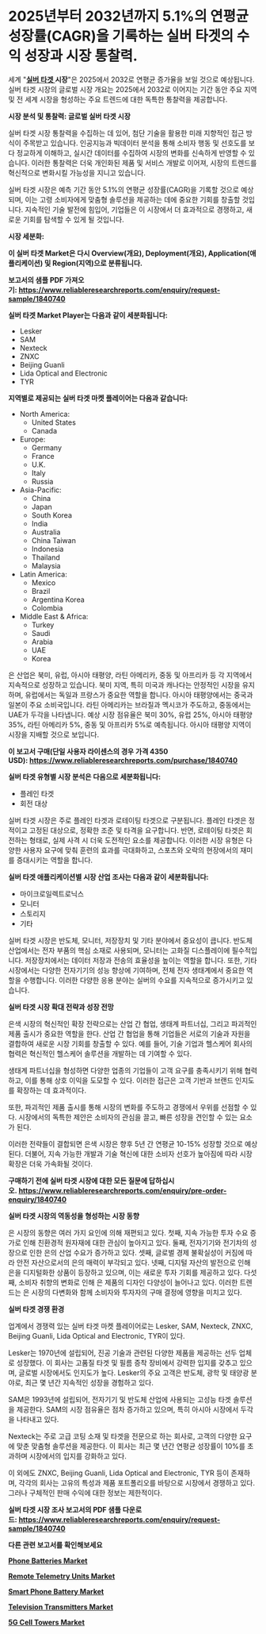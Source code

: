 <p><h1>2025년부터 2032년까지 5.1%의 연평균 성장률(CAGR)을 기록하는 실버 타겟의 수익 성장과 시장 통찰력.</h1></p><p>세계 "<strong><a href="https://www.reliableresearchreports.com/silver-target-r1840740?utm_campaign=106&utm_medium=8&utm_source=Github&utm_content=ia&utm_term=12022025&utm_id=silver-target">실버 타겟&nbsp;</a></strong><strong>시장</strong>"은 2025에서 2032로 연평균 증가율을 보일 것으로 예상됩니다. 실버 타겟 시장의 글로벌 시장 개요는 2025에서 2032로 이어지는 기간 동안 주요 지역 및 전 세계 시장을 형성하는 주요 트렌드에 대한 독특한 통찰력을 제공합니다.</p>
<p><strong>시장 분석 및 통찰력: 글로벌 실버 타겟 시장</strong></p>
<p><p>실버 타겟 시장 통찰력을 수집하는 데 있어, 첨단 기술을 활용한 미래 지향적인 접근 방식이 주목받고 있습니다. 인공지능과 빅데이터 분석을 통해 소비자 행동 및 선호도를 보다 정교하게 이해하고, 실시간 데이터를 수집하여 시장의 변화를 신속하게 반영할 수 있습니다. 이러한 통찰력은 더욱 개인화된 제품 및 서비스 개발로 이어져, 시장의 트렌드를 혁신적으로 변화시킬 가능성을 지니고 있습니다. </p><p>실버 타겟 시장은 예측 기간 동안 5.1%의 연평균 성장률(CAGR)을 기록할 것으로 예상되며, 이는 고령 소비자에게 맞춤형 솔루션을 제공하는 데에 중요한 기회를 창출할 것입니다. 지속적인 기술 발전에 힘입어, 기업들은 이 시장에서 더 효과적으로 경쟁하고, 새로운 기회를 탐색할 수 있게 될 것입니다.</p><a href="%7CAUTHORITHY_DOMAIN_URL%7C?utm_campaign=106&utm_medium=8&utm_source=Github&utm_content=ia&utm_term=12022025&utm_id=silver-target"></a></p>
<p><strong>시장 세분화:</strong></p>
<p><strong>이 실버 타겟 Market은 다시 Overview(개요), Deployment(개요), Application(애플리케이션) 및 Region(지역)으로 분류됩니다.</strong></p>
<p><strong>보고서의 샘플 PDF 가져오기:&nbsp;<a href="https://www.reliableresearchreports.com/enquiry/request-sample/1840740?utm_campaign=106&utm_medium=8&utm_source=Github&utm_content=ia&utm_term=12022025&utm_id=silver-target">https://www.reliableresearchreports.com/enquiry/request-sample/1840740</a></strong><strong></strong></p>
<p><strong>실버 타겟 Market Player는 다음과 같이 세분화됩니다:</strong></p>
<p><ul><li>Lesker</li><li>SAM</li><li>Nexteck</li><li>ZNXC</li><li>Beijing Guanli</li><li>Lida Optical and Electronic</li><li>TYR</li></ul></p>
<p><strong>지역별로 제공되는 실버 타겟 마켓 플레이어는 다음과 같습니다:</strong></p>
<p><ul>
    <li>
        North America:
        <ul>
            <li>United States</li>
            <li>Canada</li>
        </ul>
    </li>
    <li>
        Europe:
        <ul>
            <li>Germany</li>
            <li>France</li>
            <li>U.K.</li>
            <li>Italy</li>
            <li>Russia</li>
        </ul>
    </li>
    <li>
        Asia-Pacific:
        <ul>
            <li>China</li>
            <li>Japan</li>
            <li>South Korea</li>
            <li>India</li>
            <li>Australia</li>
            <li>China Taiwan</li>
            <li>Indonesia</li>
            <li>Thailand</li>
            <li>Malaysia</li>
        </ul>
    </li>
    <li>
        Latin America:
        <ul>
            <li>Mexico</li>
            <li>Brazil</li>
            <li>Argentina Korea</li>
            <li>Colombia</li>
        </ul>
    </li>
    <li>
        Middle East & Africa:
        <ul>
            <li>Turkey</li>
            <li>Saudi</li>
            <li>Arabia</li>
            <li>UAE</li>
            <li>Korea</li>
        </ul>
    </li>
    </ul></p>
<p><p>은 산업은 북미, 유럽, 아시아 태평양, 라틴 아메리카, 중동 및 아프리카 등 각 지역에서 지속적으로 성장하고 있습니다. 북미 지역, 특히 미국과 캐나다는 안정적인 시장을 유지하며, 유럽에서는 독일과 프랑스가 중요한 역할을 합니다. 아시아 태평양에서는 중국과 일본이 주요 소비국입니다. 라틴 아메리카는 브라질과 멕시코가 주도하고, 중동에서는 UAE가 두각을 나타냅니다. 예상 시장 점유율은 북미 30%, 유럽 25%, 아시아 태평양 35%, 라틴 아메리카 5%, 중동 및 아프리카 5%로 예측됩니다. 아시아 태평양 지역이 시장을 지배할 것으로 보입니다.</p></p>
<p><strong>이 보고서 구매(단일 사용자 라이센스의 경우 가격 4350 USD):&nbsp;<a href="https://www.reliableresearchreports.com/purchase/1840740?utm_campaign=106&utm_medium=8&utm_source=Github&utm_content=ia&utm_term=12022025&utm_id=silver-target">https://www.reliableresearchreports.com/purchase/1840740</a></strong></p>
<p><strong>실버 타겟 유형별 시장 분석은 다음으로 세분화됩니다:</strong></p>
<p><ul><li>플레인 타겟</li><li>회전 대상</li></ul></p>
<p><p>실버 타겟 시장은 주로 플레인 타겟과 로테이팅 타겟으로 구분됩니다. 플레인 타겟은 정적이고 고정된 대상으로, 정확한 조준 및 타격을 요구합니다. 반면, 로테이팅 타겟은 회전하는 형태로, 실제 사격 시 더욱 도전적인 요소를 제공합니다. 이러한 시장 유형은 다양한 사용자 요구에 맞춰 훈련의 효과를 극대화하고, 스포츠와 오락의 현장에서의 재미를 증대시키는 역할을 합니다.</p></p>
<p><strong>실버 타겟 애플리케이션별 시장 산업 조사는 다음과 같이 세분화됩니다:</strong></p>
<p><ul><li>마이크로일렉트로닉스</li><li>모니터</li><li>스토리지</li><li>기타</li></ul></p>
<p><p>실버 타겟 시장은 반도체, 모니터, 저장장치 및 기타 분야에서 중요성이 큽니다. 반도체 산업에서는 전자 부품의 핵심 소재로 사용되며, 모니터는 고화질 디스플레이에 필수적입니다. 저장장치에서는 데이터 저장과 전송의 효율성을 높이는 역할을 합니다. 또한, 기타 시장에서는 다양한 전자기기의 성능 향상에 기여하며, 전체 전자 생태계에서 중요한 역할을 수행합니다. 이러한 다양한 응용 분야는 실버의 수요를 지속적으로 증가시키고 있습니다.</p></p>
<p><strong>실버 타겟 시장 확대 전략과 성장 전망</strong></p>
<p><p>은색 시장의 혁신적인 확장 전략으로는 산업 간 협업, 생태계 파트너십, 그리고 파괴적인 제품 출시가 중요한 역할을 한다. 산업 간 협업을 통해 기업들은 서로의 기술과 자원을 결합하여 새로운 시장 기회를 창출할 수 있다. 예를 들어, 기술 기업과 헬스케어 회사의 협력은 혁신적인 헬스케어 솔루션을 개발하는 데 기여할 수 있다.</p><p>생태계 파트너십을 형성하면 다양한 업종의 기업들이 고객 요구를 충족시키기 위해 협력하고, 이를 통해 상호 이익을 도모할 수 있다. 이러한 접근은 고객 기반과 브랜드 인지도를 확장하는 데 효과적이다.</p><p>또한, 파괴적인 제품 출시를 통해 시장의 변화를 주도하고 경쟁에서 우위를 선점할 수 있다. 시장에서의 독특한 제안은 소비자의 관심을 끌고, 빠른 성장을 견인할 수 있는 요소가 된다. </p><p>이러한 전략들이 결합되면 은색 시장은 향후 5년 간 연평균 10-15% 성장할 것으로 예상된다. 더불어, 지속 가능한 개발과 기술 혁신에 대한 소비자 선호가 높아짐에 따라 시장 확장은 더욱 가속화될 것이다.</p></p>
<p><strong>구매하기 전에 실버 타겟 시장에 대한 모든 질문에 답하십시오.&nbsp;<a href="https://www.reliableresearchreports.com/enquiry/pre-order-enquiry/1840740?utm_campaign=106&utm_medium=8&utm_source=Github&utm_content=ia&utm_term=12022025&utm_id=silver-target">https://www.reliableresearchreports.com/enquiry/pre-order-enquiry/1840740</a></strong><strong></strong></p>
<p><strong>실버 타겟 시장의 역동성을 형성하는 시장 동향</strong></p>
<p><p>은 시장의 동향은 여러 가지 요인에 의해 재편되고 있다. 첫째, 지속 가능한 투자 수요 증가로 인해 친환경적 원자재에 대한 관심이 높아지고 있다. 둘째, 전자기기와 전기차의 성장으로 인한 은의 산업 수요가 증가하고 있다. 셋째, 글로벌 경제 불확실성이 커짐에 따라 안전 자산으로서의 은의 매력이 부각되고 있다. 넷째, 디지털 자산의 발전으로 인해 은을 디지털화한 상품이 등장하고 있으며, 이는 새로운 투자 기회를 제공하고 있다. 다섯째, 소비자 취향의 변화로 인해 은 제품의 디자인 다양성이 늘어나고 있다. 이러한 트렌드는 은 시장의 다변화와 함께 소비자와 투자자의 구매 결정에 영향을 미치고 있다.</p></p>
<p><strong>실버 타겟 경쟁 환경</strong></p>
<p><p>업계에서 경쟁력 있는 실버 타겟 마켓 플레이어로는 Lesker, SAM, Nexteck, ZNXC, Beijing Guanli, Lida Optical and Electronic, TYR이 있다. </p><p>Lesker는 1970년에 설립되어, 진공 기술과 관련된 다양한 제품을 제공하는 선두 업체로 성장했다. 이 회사는 고품질 타겟 및 필름 증착 장비에서 강력한 입지를 갖추고 있으며, 글로벌 시장에서도 인지도가 높다. Lesker의 주요 고객은 반도체, 광학 및 태양광 분야로, 최근 몇 년간 지속적인 성장을 경험하고 있다.</p><p>SAM은 1993년에 설립되어, 전자기기 및 반도체 산업에 사용되는 고성능 타겟 솔루션을 제공한다. SAM의 시장 점유율은 점차 증가하고 있으며, 특히 아시아 시장에서 두각을 나타내고 있다.</p><p>Nexteck는 주로 고급 코팅 소재 및 타겟을 전문으로 하는 회사로, 고객의 다양한 요구에 맞춘 맞춤형 솔루션을 제공한다. 이 회사는 최근 몇 년간 연평균 성장률이 10%를 초과하며 시장에서의 입지를 강화하고 있다.</p><p>이 외에도 ZNXC, Beijing Guanli, Lida Optical and Electronic, TYR 등이 존재하며, 각각의 회사는 고유의 특성과 제품 포트폴리오를 바탕으로 시장에서 경쟁하고 있다. 그러나 구체적인 판매 수익에 대한 정보는 제한적이다.</p></p>
<p><strong>실버 타겟 시장 조사 보고서의 PDF 샘플 다운로드:&nbsp;<a href="https://www.reliableresearchreports.com/enquiry/request-sample/1840740?utm_campaign=106&utm_medium=8&utm_source=Github&utm_content=ia&utm_term=12022025&utm_id=silver-target">https://www.reliableresearchreports.com/enquiry/request-sample/1840740</a></strong></p>
<p><strong></strong></p>
<p><strong></strong></p>
<p><strong></strong></p>
<p><strong></strong></p>
<p><strong>다른 관련 보고서를 확인해보세요</strong></p>
<p><strong><p><a href="https://github.com/agdonthisa/Market-Research-Report-List-1/blob/main/phone-batteries-market.md?utm_campaign=106&utm_medium=8&utm_source=Github&utm_content=ia&utm_term=12022025&utm_id=silver-target">Phone Batteries Market</a></p><p><a href="https://github.com/ternainglin/Market-Research-Report-List-1/blob/main/remote-telemetry-units-market.md?utm_campaign=106&utm_medium=8&utm_source=Github&utm_content=ia&utm_term=12022025&utm_id=silver-target">Remote Telemetry Units Market</a></p><p><a href="https://github.com/penglatilles/Market-Research-Report-List-1/blob/main/smart-phone-battery-market.md?utm_campaign=106&utm_medium=8&utm_source=Github&utm_content=ia&utm_term=12022025&utm_id=silver-target">Smart Phone Battery Market</a></p><p><a href="https://github.com/saaindosya/Market-Research-Report-List-1/blob/main/television-transmitters-market.md?utm_campaign=106&utm_medium=8&utm_source=Github&utm_content=ia&utm_term=12022025&utm_id=silver-target">Television Transmitters Market</a></p><p><a href="https://github.com/lalolatiot/Market-Research-Report-List-1/blob/main/5g-cell-towers-market.md?utm_campaign=106&utm_medium=8&utm_source=Github&utm_content=ia&utm_term=12022025&utm_id=silver-target">5G Cell Towers Market</a></p></strong></p>